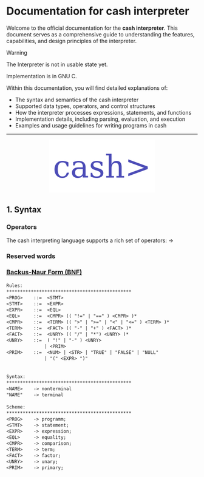 # Documentation for cash interpreter
Welcome to the official documentation for the **cash interpreter**. This document serves as a comprehensive guide to understanding the features, capabilities, and design principles of the interpreter. 

> [!WARNING]
> The Interpreter is not in usable state yet.

Implementation is in GNU C.

Within this documentation, you will find detailed explanations of:

- The syntax and semantics of the cash interpreter
- Supported data types, operators, and control structures
- How the interpreter processes expressions, statements, and functions
- Implementation details, including parsing, evaluation, and execution
- Examples and usage guidelines for writing programs in cash

---
<p align="center">
  <img src="/misc/Logo.svg" />
</p>

## 1. Syntax

### Operators
The cash interpreting language supports a rich set of operators:
&rarr;


### Reserved words

### [Backus-Naur Form (BNF)](https://en.wikipedia.org/wiki/Backus%E2%80%93Naur_form)

```BNF
Rules:
**********************************************
<PROG>    ::=  <STMT>
<STMT>    ::=  <EXPR>
<EXPR>    ::=  <EQL>
<EQL>     ::=  <CMPR> (( "!=" | "==" ) <CMPR> )*
<CMPR>    ::=  <TERM> (( ">" | ">=" | "<" | "<=" ) <TERM> )*
<TERM>    ::=  <FACT> (( "-" | "+" ) <FACT> )*
<FACT>    ::=  <UNRY> (( "/" | "*") <UNRY> )*
<UNRY>    ::=  ( "!" | "-" ) <UNRY>
              | <PRIM>
<PRIM>    ::=  <NUM> | <STR> | "TRUE" | "FALSE" | "NULL"
              | "(" <EXPR> ")"


Syntax:
**********************************************
<NAME>    -> nonterminal
"NAME"    -> terminal

Scheme:
**********************************************
<PROG>    -> programm;
<STMT>    -> statement;
<EXPR>    -> expression;
<EQL>     -> equality;
<CMPR>    -> comparison;
<TERM>    -> term;
<FACT>    -> factor;
<UNRY>    -> unary;
<PRIM>    -> primary;

``` 
